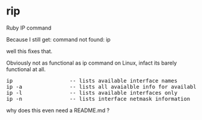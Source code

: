 # rip
 Ruby IP command

 Because I still get:
 command not found: ip

 well this fixes that.

 Obviously not as functional as ip command on Linux,
 infact its barely functional at all.

<pre>
ip                  -- lists available interface names
ip -a               -- lists all avaialble info for available interfaces
ip -l               -- lists available interfaces only
ip -n               -- lists interface netmask information
</pre>


 why does this even need a README.md ?
